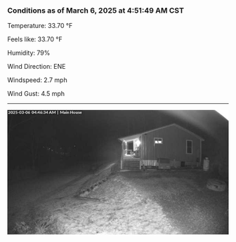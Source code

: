 ### Conditions as of March 6, 2025 at 4:51:49 AM CST 

Temperature: 33.70 &deg;F

Feels like: 33.70 &deg;F

Humidity: 79%

Wind Direction: ENE

Windspeed: 2.7 mph

Wind Gust: 4.5 mph

---

<img src="./images/latest.jpeg"/>

